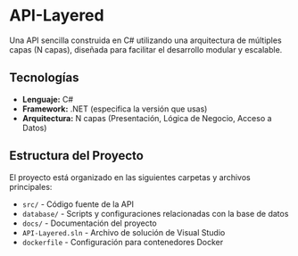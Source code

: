 # API-Layered

Una API sencilla construida en C# utilizando una arquitectura de múltiples capas (N capas), diseñada para facilitar el desarrollo modular y escalable.

## Tecnologías

- **Lenguaje:** C#
- **Framework:** .NET (especifica la versión que usas)
- **Arquitectura:** N capas (Presentación, Lógica de Negocio, Acceso a Datos)

## Estructura del Proyecto

El proyecto está organizado en las siguientes carpetas y archivos principales:

- `src/` - Código fuente de la API
- `database/` - Scripts y configuraciones relacionadas con la base de datos
- `docs/` - Documentación del proyecto
- `API-Layered.sln` - Archivo de solución de Visual Studio
- `dockerfile` - Configuración para contenedores Docker
